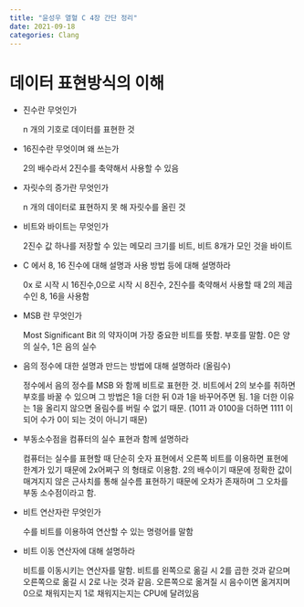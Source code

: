 ```yaml
---
title: "윤성우 열혈 C 4장 간단 정리"
date: 2021-09-18
categories: Clang
---
```


# 데이터 표현방식의 이해

- 진수란 무엇인가

  n 개의 기호로 데이터를 표현한 것

- 16진수란 무엇이며 왜 쓰는가

  2의 배수라서 2진수를 축약해서 사용할 수 있음

- 자릿수의 증가란 무엇인가

  n 개의 데이터로 표현하지 못 해 자릿수를 올린 것

- 비트와 바이트는 무엇인가

  2진수 값 하나를 저장할 수 있는 메모리 크기를 비트, 비트 8개가 모인 것을 바이트

- C 에서 8, 16 진수에 대해 설명과 사용 방법 등에 대해 설명하라

  0x 로 시작 시 16진수,0으로 시작 시 8진수, 2진수를 축약해서 사용할 때 2의 제곱수인 8, 16을 사용함

- MSB 란 무엇인가

  Most Significant Bit 의 약자이며 가장 중요한 비트를 뜻함. 부호를 말함. 0은 양의 실수, 1은 음의 실수

- 음의 정수에 대한 설명과 만드는 방법에 대해 설명하라 (올림수)

  정수에서 음의 정수를 MSB 와 함께 비트로 표현한 것. 비트에서 2의 보수를 취하면 부호를 바꿀 수 있으며 그 방법은 1을 더한 뒤 0과 1을 바꾸어주면 됨. 1을 더한 이유는 1을 올리지 않으면 올림수를 버릴 수 없기 때문. (1011 과 0100을 더하면 1111 이 되어 수가 0이 되는 것이 아니기 때문)

- 부동소수점을 컴퓨터의 실수 표현과 함께 설명하라

  컴퓨터는 실수를 표현할 때 단순히 숫자 표현에서 오른쪽 비트를 이용하면 표현에 한계가 있기 때문에 2x어쩌구 의 형태로 이용함. 2의 배수이기 때문에 정확한 값이 매겨지지 않은 근사치를 통해 실수름 표현하기 때문에 오차가 존재하며 그 오차를 부동 소수점이라고 함.

- 비트 연산자란 무엇인가

  수를 비트를 이용하여 연산할 수 있는 명령어를 말함

- 비트 이동 연산자에 대해 설명하라

  비트를 이동시키는 연산자를 말함. 비트를 왼쪽으로 옮길 시 2를 곱한 것과 같으며 오른쪽으로 옮길 시 2로 나눈 것과 같음. 오른쪽으로 옮겨질 시 음수이면 옮겨지며 0으로 채워지는지 1로 채워지는지는 CPU에 달려있음
